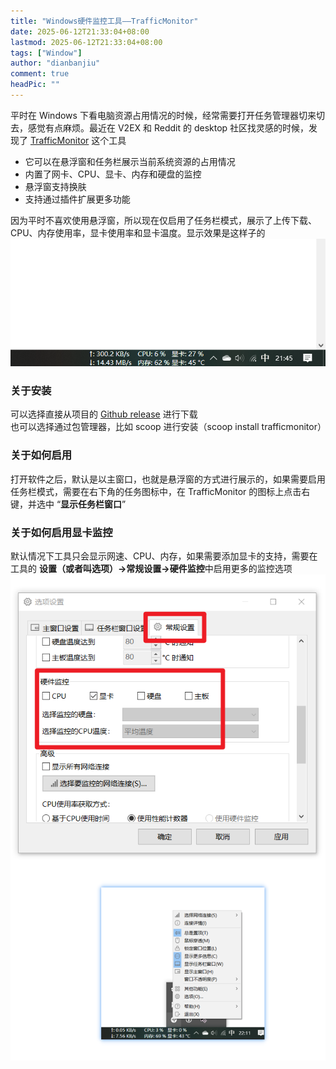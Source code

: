 ```yaml
---
title: "Windows硬件监控工具——TrafficMonitor"
date: 2025-06-12T21:33:04+08:00
lastmod: 2025-06-12T21:33:04+08:00
tags: ["Window"]
author: "dianbanjiu"
comment: true
headPic: ""
---
```


平时在 Windows 下看电脑资源占用情况的时候，经常需要打开任务管理器切来切去，感觉有点麻烦。最近在 V2EX 和 Reddit 的 desktop 社区找灵感的时候，发现了 [TrafficMonitor](https://github.com/zhongyang219/TrafficMonitor) 这个工具  

- 它可以在悬浮窗和任务栏展示当前系统资源的占用情况  
- 内置了网卡、CPU、显卡、内存和硬盘的监控
- 悬浮窗支持换肤
- 支持通过插件扩展更多功能

因为平时不喜欢使用悬浮窗，所以现在仅启用了任务栏模式，展示了上传下载、CPU、内存使用率，显卡使用率和显卡温度。显示效果是这样子的  
![实际效果](/img/trafficmonitor-on-taskbar.png)  

### 关于安装 
可以选择直接从项目的 [Github release](https://github.com/zhongyang219/TrafficMonitor/releases/latest) 进行下载  
也可以选择通过包管理器，比如 scoop 进行安装（scoop install trafficmonitor）  

### 关于如何启用
打开软件之后，默认是以主窗口，也就是悬浮窗的方式进行展示的，如果需要启用任务栏模式，需要在右下角的任务图标中，在 TrafficMonitor 的图标上点击右键，并选中 “**显示任务栏窗口**”  

### 关于如何启用显卡监控
默认情况下工具只会显示网速、CPU、内存，如果需要添加显卡的支持，需要在工具的 **设置（或者叫选项）->常规设置->硬件监控**中启用更多的监控选项  
![启用更多硬件设置](/img/trafficmonitor-options.png)